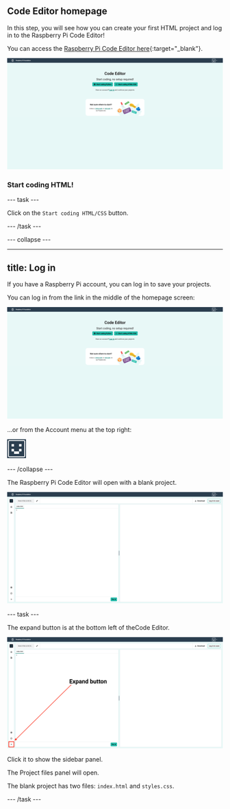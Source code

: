 ## Code Editor homepage

In this step, you will see how you can create your first HTML project and log in to the Raspberry Pi Code Editor! 

You can access the [Raspberry Pi Code Editor here](https://editor.raspberrypi.org/en/){:target="_blank"}.

![The Raspberry Pi Code Editor homepage screen. Two buttons are shown: "Start coding Python" and "Start coding HTML/CSS". There are also links to the Python and Web project paths.](images/home.png)

### Start coding HTML!

--- task ---

Click on the `Start coding HTML/CSS` button.

--- /task ---

--- collapse ---

---
title: Log in
---

If you have a Raspberry Pi account, you can log in to save your projects.

You can log in from the link in the middle of the homepage screen:

![TheCode Editor homepage screen. Two buttons are shown: "Start coding Python" and "Start coding HTML/CSS". There are also links to the Python and Web project paths.](images/home.png)

...or from the Account menu at the top right:

![The Account menu icon - a face drawn out of blocks.](images/account_menu_icon.png)

--- /collapse ---

The Raspberry Pi Code Editor will open with a blank project.

![The Raspberry Pi Code Editor screen.](images/editor-blank.png)

--- task ---

The expand button is at the bottom left of theCode Editor. 

![A screenshot of theCode Editor showing the expand button highlighted and labelled.](images/expand_button.png)

Click it to show the sidebar panel.

The Project files panel will open.

The blank project has two files: `index.html` and `styles.css`.

--- /task ---
